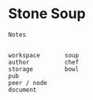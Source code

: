 # Stone Soup

```
Notes


workspace       soup
author          chef
storage         bowl
pub
peer / node     
document




```